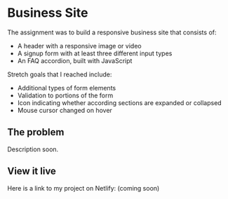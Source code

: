 # Business Site
The assignment was to build a responsive business site that consists of:
- A header with a responsive image or video
- A signup form with at least three different input types
- An FAQ accordion, built with JavaScript

Stretch goals that I reached include:
- Additional types of form elements
- Validation to portions of the form
- Icon indicating whether according sections are expanded or collapsed
- Mouse cursor changed on hover

## The problem
Description soon.

## View it live
Here is a link to my project on Netlify: (coming soon)